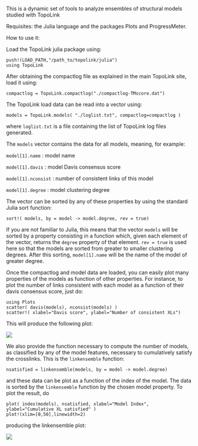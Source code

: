 

This is a dynamic set of tools to analyze ensembles of structural models studied with TopoLink

Requisites: the Julia language and the packages Plots and ProgressMeter.

How to use it:

Load the TopoLink julia package using:
```
push!(LOAD_PATH,"/path_to/topolink/julia")
using TopoLink
```

After obtaining the compactlog file as explained in the main TopoLink
site, load it using:

```
compactlog = TopoLink.compactlog("./compactlog-TMscore.dat")
```

The TopoLink load data can be read into a vector using: 

```
models = TopoLink.models( "./loglist.txt", compactlog=compactlog )
```

where `loglist.txt` is a file containing the list of TopoLink log files generated.

The `models` vector contains the data for all models, meaning, for example:

`model[1].name` : model name

`model[1].davis` : model Davis consensus score

`model[1].nconsist` : number of consistent links of this model

`model[1].degree` : model clustering degree

The vector can be sorted by any of these properties by using the standard Julia sort function:

`sort!( models, by = model -> model.degree, rev = true)`

If you are not familiar to Julia, this means that the vector `models`
will be sorted by a property consisting in a function which, given each
element of the vector, returns the `degree` property of that element.
`rev = true` is used here so that the models are sorted from greater to
smaller clustering degrees. After this sorting, `model[1].name` will be
the name of the model of greater degree.

Once the compactlog and model data are loaded, you can easily plot many
properties of the models as function of other properties. For instance,
to plot the number of links consistent with each model as a function of
their davis consensus score, just do:

```
using Plots
scatter( davis(models), nconsist(models) )
scatter!( xlabel="Davis score", ylabel="Number of consistent XLs")
```

This will produce the following plot:

![](https://github.com/mcubeg/topolink/blob/master/julia/examples/davis_nxl.png?raw=true)

We also provide the function necessary to compute the number of models,
as classified by any of the model features, necessary to cumulatively
satisfy the crosslinks. This is the `linkensemble` function:

```
nsatisfied = linkensemble(models, by = model -> model.degree)
```

and these data can be plot as a function of the index of the model. The
data is sorted by the `linkensemble` function by the chosen model
property. To plot the result, do  

```
plot( index(models), nsatisfied, xlabel="Model Index", ylabel="Cumulative XL satisfied" )
plot!(xlim=[0,50],linewidth=2)
```

producing the linkensemble plot:

![](https://github.com/mcubeg/topolink/blob/master/julia/examples/ensemble.png?raw=true)



